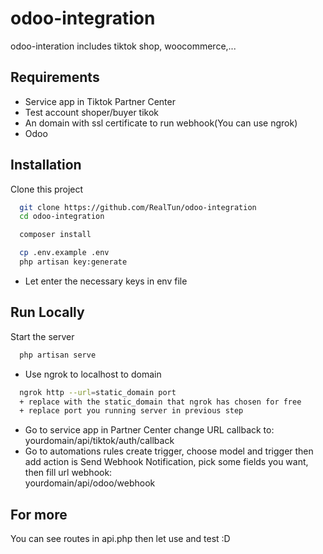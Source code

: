 
# odoo-integration

odoo-interation includes tiktok shop, woocommerce,...




## Requirements
- Service app in Tiktok Partner Center
- Test account shoper/buyer tikok
- An domain with ssl certificate to run webhook(You can use ngrok)
- Odoo
## Installation

Clone this project 

```bash
  git clone https://github.com/RealTun/odoo-integration
  cd odoo-integration
```

```bash
  composer install
```

```bash
  cp .env.example .env
  php artisan key:generate
```

- Let enter the necessary keys in env file
    
## Run Locally
Start the server

```bash
  php artisan serve
```

- Use ngrok to localhost to domain
```bash
  ngrok http --url=static_domain port
  + replace with the static_domain that ngrok has chosen for free
  + replace port you running server in previous step
```

- Go to service app in Partner Center change URL callback to:
    yourdomain/api/tiktok/auth/callback 
- Go to automations rules create trigger, choose model and trigger then add action is Send Webhook Notification, pick some fields you want, then fill url webhook:           
    yourdomain/api/odoo/webhook



## For more
You can see routes in api.php then let use and test :D